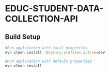 # EDUC-STUDENT-DATA-COLLECTION-API
## Build Setup

``` bash
#Run application with local properties
mvn clean install -Dspring.profiles.active=dev

#Run application with default properties
mvn clean install